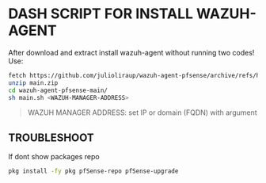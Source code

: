 # DASH SCRIPT FOR INSTALL WAZUH-AGENT
After download and extract install wazuh-agent without running two codes!
Use:
```sh
fetch https://github.com/julioliraup/wazuh-agent-pfsense/archive/refs/heads/main.zip
unzip main.zip
cd wazuh-agent-pfsense-main/
sh main.sh <WAZUH-MANAGER-ADDRESS>
```
> WAZUH MANAGER ADDRESS: set IP or domain (FQDN) with argument

## TROUBLESHOOT
If dont show packages repo
```sh
pkg install -fy pkg pfSense-repo pfSense-upgrade
```
